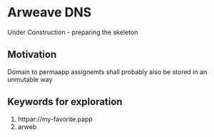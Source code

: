 # Arweave DNS
Under Construction - preparing the skeleton

## Motivation
Domain to permaapp assignemts shall probably also be stored in an unmutable way

## Keywords for exploration
1. httpar://my-favorite.papp 
2. arweb

